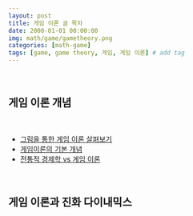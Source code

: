 ```yaml
---
layout: post
title: 게임 이론 글 목차
date: 2000-01-01 00:00:00
img: math/game/gametheory.png
categories: [math-game] 
tags: [game, game theory, 게임, 게임 이론] # add tag
---
```


<br>

## **게임 이론 개념**

<br>

- [그림을 통한 게임 이론 살펴보기]()
- [게임이론의 기본 개념](https://gaussian37.github.io/math-game-game-theory-basic/)
- [전통적 경제학 vs 게임 이론](https://gaussian37.github.io/math-game-classical-economy-vs-game-theory/)

<br>

## **게임 이론과 진화 다이내믹스**

<br>